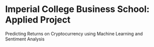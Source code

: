 # Imperial College Business School: Applied Project
Predicting Returns on Cryptocurrency using Machine Learning and Sentiment Analysis
